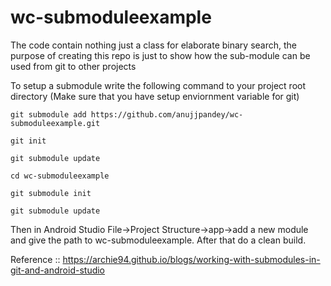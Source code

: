 # wc-submoduleexample
The code contain nothing just a class for elaborate binary search, the purpose of creating this repo is just to show how the sub-module can be used from git to other projects


To setup a submodule write the following command to your project root directory (Make sure that you have setup enviornment variable for git)

    
    git submodule add https://github.com/anujjpandey/wc-submoduleexample.git
    
    git init
    
    git submodule update
    
    cd wc-submoduleexample
    
    git submodule init
    
    git submodule update
    
Then in Android Studio File->Project Structure->app->add a new module and give the path to wc-submoduleexample. After that do a clean build.

Reference :: https://archie94.github.io/blogs/working-with-submodules-in-git-and-android-studio
